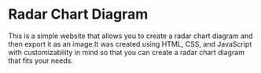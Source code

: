 # Radar Chart Diagram
This is a simple website that allows you to create a radar chart diagram and then export it as an image.It was created using HTML, CSS, and JavaScript with customizability in mind so that you can create a radar chart diagram that fits your needs.
